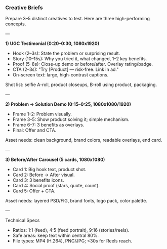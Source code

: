 ### Creative Briefs

Prepare 3–5 distinct creatives to test. Here are three high-performing concepts.

—

**1) UGC Testimonial (0:20–0:30, 1080x1920)**
- Hook (2–3s): State the problem or surprising result.
- Story (10–15s): Why you tried it, what changed, 1–2 key benefits.
- Proof (5–8s): Close-up demo or before/after. Overlay rating/badge.
- CTA (2–3s): "Try [Product] — risk-free. Link in ad."
- On-screen text: large, high-contrast captions.

Shot list: selfie A-roll, product closeups, B-roll using product, packaging.

—

**2) Problem → Solution Demo (0:15–0:25, 1080x1080/1920)**
- Frame 1–2: Problem visually.
- Frame 3–5: Show product solving it; simple mechanism.
- Frame 6–7: 3 benefits as overlays.
- Final: Offer and CTA.

Asset needs: clean background, brand colors, readable overlays, end card.

—

**3) Before/After Carousel (5 cards, 1080x1080)**
- Card 1: Big hook text, product shot.
- Card 2: Before → After visual.
- Card 3: 3 benefits icons.
- Card 4: Social proof (stars, quote, count).
- Card 5: Offer + CTA.

Asset needs: layered PSD/FIG, brand fonts, logo pack, color palette.

—

Technical Specs
- Ratios: 1:1 (feed), 4:5 (feed portrait), 9:16 (stories/reels).
- Safe areas: keep text within central 80%.
- File types: MP4 (H.264), PNG/JPG; <30s for Reels reach.

